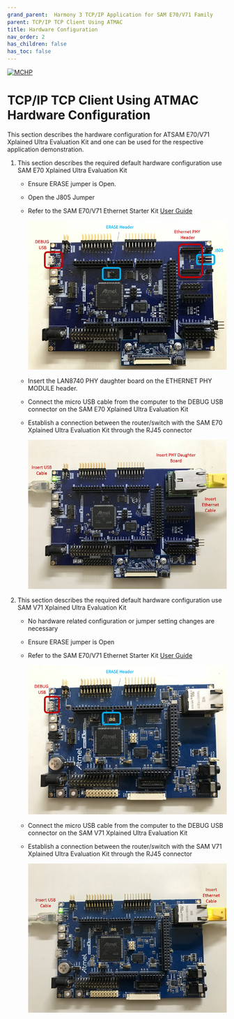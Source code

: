 ```yaml
---
grand_parent:  Harmony 3 TCP/IP Application for SAM E70/V71 Family
parent: TCP/IP TCP Client Using ATMAC
title: Hardware Configuration
nav_order: 2
has_children: false
has_toc: false
---
```

[![MCHP](https://www.microchip.com/ResourcePackages/Microchip/assets/dist/images/logo.png)](https://www.microchip.com)

# TCP/IP TCP Client Using ATMAC Hardware Configuration

This section describes the hardware configuration for ATSAM E70/V71 Xplained Ultra Evaluation Kit and one can be used for the respective application demonstration.

1. This section describes the required default hardware configuration use SAM E70 Xplained Ultra Evaluation Kit

    * Ensure ERASE jumper is Open.
    * Open the J805 Jumper

    * Refer to the SAM E70/V71 Ethernet Starter Kit [User Guide](http://ww1.microchip.com/downloads/en/DeviceDoc/SAME70_Xplained_Ultra_Evaluation_User's%20Guide_DS70005389B.pdf)

      ![required_hardware](images/SAM_E70_XULT.png)

    * Insert the LAN8740 PHY daughter board on the ETHERNET PHY MODULE header.
    * Connect the micro USB cable from the computer to the DEBUG USB connector on the SAM E70 Xplained Ultra Evaluation Kit
    * Establish a connection between the router/switch with the SAM E70 Xplained Ultra Evaluation Kit through the RJ45 connector

      ![required_hardware](images/SAM_E70_XULT_USB_ETHERNET.png)

2. This section describes the required default hardware configuration use SAM V71 Xplained Ultra Evaluation Kit
    * No hardware related configuration or jumper setting changes are necessary
    * Ensure ERASE jumper is Open
    * Refer to the SAM E70/V71 Ethernet Starter Kit [User Guide](http://ww1.microchip.com/downloads/en/DeviceDoc/Atmel-42408-SAMV71-Xplained-Ultra_User-Guide.pdf)

      ![required_hardware](images/SAM_V71_XULT.png)

    * Connect the micro USB cable from the computer to the DEBUG USB connector on the SAM V71 Xplained Ultra Evaluation Kit

    * Establish a connection between the router/switch with the SAM V71 Xplained Ultra Evaluation Kit through the RJ45 connector

      ![required_hardware](images/SAM_V71_XULT_USB_ETHERNET.png)
